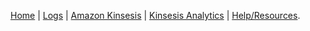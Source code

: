 [Home](./README.md) | 
[Logs](./logs.md) | 
[Amazon Kinsesis](./amazon_kinesis.md) | 
[Kinsesis Analytics](./amazon_kinesis_analytics.md) | 
[Help/Resources](./resources.md).
